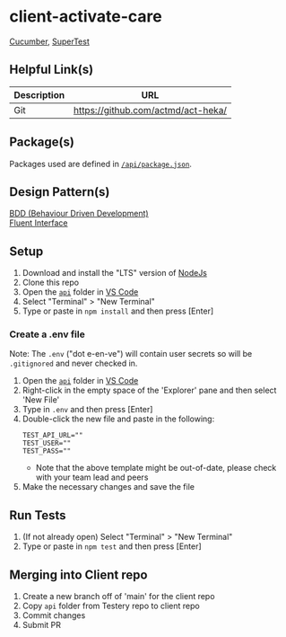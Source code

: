 # client-activate-care
[Cucumber](https://cucumber.io/), [SuperTest](https://www.npmjs.com/package/supertest)

## Helpful Link(s)
Description | URL
---|---
Git | https://github.com/actmd/act-heka/

## Package(s)
Packages used are defined in [`/api/package.json`](/bdd/api/package.json).

## Design Pattern(s)
[BDD (Behaviour Driven Development)](https://en.wikipedia.org/wiki/Behavior-driven_development) </br>
[Fluent Interface](https://en.wikipedia.org/wiki/Fluent_interface) </br>

## Setup
1. Download and install the "LTS" version of [NodeJs](https://nodejs.org/en/)
1. Clone this repo
1. Open the [`api`](/bdd/api) folder in [VS Code](https://code.visualstudio.com/)
1. Select "Terminal" > "New Terminal"
1. Type or paste in `npm install` and then press [Enter]

### Create a .env file
Note: The `.env` ("dot e-en-ve") will contain user secrets so will be `.gitignored` and never checked in.
1. Open the [`api`](/bdd/api) folder in [VS Code](https://code.visualstudio.com/)
1. Right-click in the empty space of the 'Explorer' pane and then select 'New File'
1. Type in `.env` and then press [Enter]
1. Double-click the new file and paste in the following:
   ```
   TEST_API_URL=""
   TEST_USER=""
   TEST_PASS=""
   ```
   * Note that the above template might be out-of-date, please check with your team lead and peers
1. Make the necessary changes and save the file

## Run Tests
1. (If not already open) Select "Terminal" > "New Terminal"
1. Type or paste in `npm test` and then press [Enter]

## Merging into Client repo
1. Create a new branch off of 'main' for the client repo
1. Copy `api` folder from Testery repo to client repo
1. Commit changes
1. Submit PR
